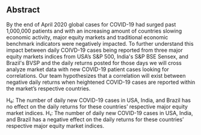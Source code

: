 ## Abstract
By the end of April 2020 global cases for COVID-19 had surged past 1,000,000 patients and with an increasing amount of countries slowing economic activity, major equity markets and traditional economic benchmark indicators were negatively impacted. To further understand this impact between daily COIVD-19 cases being reported from three major equity markets indices from USA’s S&P 500, India's S&P BSE Sensex, and Brazil's BVSP and the daily returns posted for those days we will cross analyze market data with new COVID-19 patient cases looking for correlations. Our team hypothesizes that a correlation will exist between negative daily returns when heightened COVID-19 cases are reported within the market’s respective countries.

H₀: The number of daily new COVID-19 cases in USA, India, and Brazil has no effect on the daily returns for these countries’ respective major equity market indices.
H₁: The number of daily new COVID-19 cases in USA, India, and Brazil has a negative effect on the daily returns for these countries’ respective major equity market indices. 
